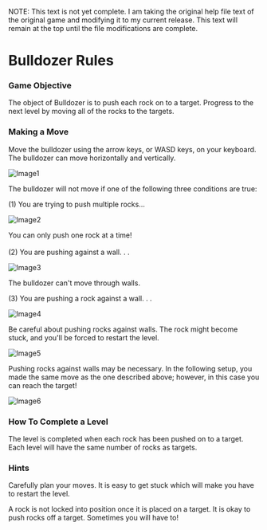 NOTE: This text is not yet complete. I am taking the original help file text of the original game and modifying it to my current release. This text will remain at the top until the file modifications are complete.

# Bulldozer Rules

### Game Objective
The object of Bulldozer is to push each rock on to a target. Progress to the next level by moving all of the rocks to the targets.

### Making a Move
Move the bulldozer using the arrow keys, or WASD keys, on your keyboard. The bulldozer can move horizontally and vertically.

![Image1](https://i.imgur.com/aFz4lhZ.png)

The bulldozer will not move if one of the following three conditions are true:

(1) You are trying to push multiple rocks...

![Image2](https://i.imgur.com/Mr4a0q7.png)

You can only push one rock at a time!
<br><br>
(2) You are pushing against a wall. . .

![Image3](https://i.imgur.com/Xecqy3B.png)

The bulldozer can't move through walls.

(3) You are pushing a rock against a wall. . .

![Image4](https://i.imgur.com/KV91Ukv.png)

Be careful about pushing rocks against walls. The rock might become stuck, and you'll be forced to restart the level.

![Image5](https://i.imgur.com/yBjsOwB.png)

Pushing rocks against walls may be necessary.  In the following setup, you made the same move as the one described above; however, in this case you can reach the target!

![Image6](https://i.imgur.com/pfcdTys.png)

### How To Complete a Level
The level is completed when each rock has been pushed on to a target. Each level will have the same number of rocks as targets.

### Hints
Carefully plan your moves. It is easy to get stuck which will make you have to restart the level.

A rock is not locked into position once it is placed on a target. It is okay to push rocks off a target. Sometimes you will have to!
